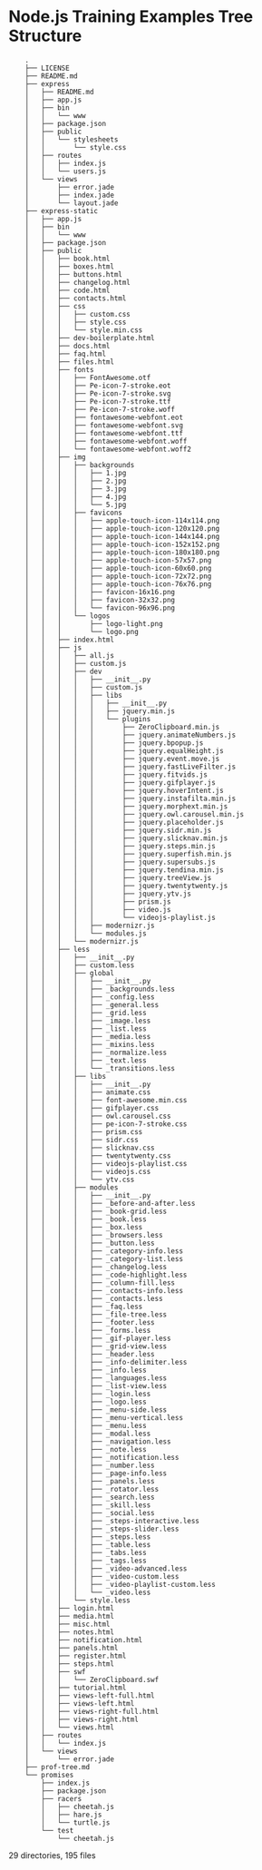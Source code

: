 # Node.js Training Examples Tree Structure

        .
        ├── LICENSE
        ├── README.md
        ├── express
        │   ├── README.md
        │   ├── app.js
        │   ├── bin
        │   │   └── www
        │   ├── package.json
        │   ├── public
        │   │   └── stylesheets
        │   │       └── style.css
        │   ├── routes
        │   │   ├── index.js
        │   │   └── users.js
        │   └── views
        │       ├── error.jade
        │       ├── index.jade
        │       └── layout.jade
        ├── express-static
        │   ├── app.js
        │   ├── bin
        │   │   └── www
        │   ├── package.json
        │   ├── public
        │   │   ├── book.html
        │   │   ├── boxes.html
        │   │   ├── buttons.html
        │   │   ├── changelog.html
        │   │   ├── code.html
        │   │   ├── contacts.html
        │   │   ├── css
        │   │   │   ├── custom.css
        │   │   │   ├── style.css
        │   │   │   └── style.min.css
        │   │   ├── dev-boilerplate.html
        │   │   ├── docs.html
        │   │   ├── faq.html
        │   │   ├── files.html
        │   │   ├── fonts
        │   │   │   ├── FontAwesome.otf
        │   │   │   ├── Pe-icon-7-stroke.eot
        │   │   │   ├── Pe-icon-7-stroke.svg
        │   │   │   ├── Pe-icon-7-stroke.ttf
        │   │   │   ├── Pe-icon-7-stroke.woff
        │   │   │   ├── fontawesome-webfont.eot
        │   │   │   ├── fontawesome-webfont.svg
        │   │   │   ├── fontawesome-webfont.ttf
        │   │   │   ├── fontawesome-webfont.woff
        │   │   │   └── fontawesome-webfont.woff2
        │   │   ├── img
        │   │   │   ├── backgrounds
        │   │   │   │   ├── 1.jpg
        │   │   │   │   ├── 2.jpg
        │   │   │   │   ├── 3.jpg
        │   │   │   │   ├── 4.jpg
        │   │   │   │   └── 5.jpg
        │   │   │   ├── favicons
        │   │   │   │   ├── apple-touch-icon-114x114.png
        │   │   │   │   ├── apple-touch-icon-120x120.png
        │   │   │   │   ├── apple-touch-icon-144x144.png
        │   │   │   │   ├── apple-touch-icon-152x152.png
        │   │   │   │   ├── apple-touch-icon-180x180.png
        │   │   │   │   ├── apple-touch-icon-57x57.png
        │   │   │   │   ├── apple-touch-icon-60x60.png
        │   │   │   │   ├── apple-touch-icon-72x72.png
        │   │   │   │   ├── apple-touch-icon-76x76.png
        │   │   │   │   ├── favicon-16x16.png
        │   │   │   │   ├── favicon-32x32.png
        │   │   │   │   └── favicon-96x96.png
        │   │   │   └── logos
        │   │   │       ├── logo-light.png
        │   │   │       └── logo.png
        │   │   ├── index.html
        │   │   ├── js
        │   │   │   ├── all.js
        │   │   │   ├── custom.js
        │   │   │   ├── dev
        │   │   │   │   ├── __init__.py
        │   │   │   │   ├── custom.js
        │   │   │   │   ├── libs
        │   │   │   │   │   ├── __init__.py
        │   │   │   │   │   ├── jquery.min.js
        │   │   │   │   │   └── plugins
        │   │   │   │   │       ├── ZeroClipboard.min.js
        │   │   │   │   │       ├── jquery.animateNumbers.js
        │   │   │   │   │       ├── jquery.bpopup.js
        │   │   │   │   │       ├── jquery.equalHeight.js
        │   │   │   │   │       ├── jquery.event.move.js
        │   │   │   │   │       ├── jquery.fastLiveFilter.js
        │   │   │   │   │       ├── jquery.fitvids.js
        │   │   │   │   │       ├── jquery.gifplayer.js
        │   │   │   │   │       ├── jquery.hoverIntent.js
        │   │   │   │   │       ├── jquery.instafilta.min.js
        │   │   │   │   │       ├── jquery.morphext.min.js
        │   │   │   │   │       ├── jquery.owl.carousel.min.js
        │   │   │   │   │       ├── jquery.placeholder.js
        │   │   │   │   │       ├── jquery.sidr.min.js
        │   │   │   │   │       ├── jquery.slicknav.min.js
        │   │   │   │   │       ├── jquery.steps.min.js
        │   │   │   │   │       ├── jquery.superfish.min.js
        │   │   │   │   │       ├── jquery.supersubs.js
        │   │   │   │   │       ├── jquery.tendina.min.js
        │   │   │   │   │       ├── jquery.treeView.js
        │   │   │   │   │       ├── jquery.twentytwenty.js
        │   │   │   │   │       ├── jquery.ytv.js
        │   │   │   │   │       ├── prism.js
        │   │   │   │   │       ├── video.js
        │   │   │   │   │       └── videojs-playlist.js
        │   │   │   │   ├── modernizr.js
        │   │   │   │   └── modules.js
        │   │   │   └── modernizr.js
        │   │   ├── less
        │   │   │   ├── __init__.py
        │   │   │   ├── custom.less
        │   │   │   ├── global
        │   │   │   │   ├── __init__.py
        │   │   │   │   ├── _backgrounds.less
        │   │   │   │   ├── _config.less
        │   │   │   │   ├── _general.less
        │   │   │   │   ├── _grid.less
        │   │   │   │   ├── _image.less
        │   │   │   │   ├── _list.less
        │   │   │   │   ├── _media.less
        │   │   │   │   ├── _mixins.less
        │   │   │   │   ├── _normalize.less
        │   │   │   │   ├── _text.less
        │   │   │   │   └── _transitions.less
        │   │   │   ├── libs
        │   │   │   │   ├── __init__.py
        │   │   │   │   ├── animate.css
        │   │   │   │   ├── font-awesome.min.css
        │   │   │   │   ├── gifplayer.css
        │   │   │   │   ├── owl.carousel.css
        │   │   │   │   ├── pe-icon-7-stroke.css
        │   │   │   │   ├── prism.css
        │   │   │   │   ├── sidr.css
        │   │   │   │   ├── slicknav.css
        │   │   │   │   ├── twentytwenty.css
        │   │   │   │   ├── videojs-playlist.css
        │   │   │   │   ├── videojs.css
        │   │   │   │   └── ytv.css
        │   │   │   ├── modules
        │   │   │   │   ├── __init__.py
        │   │   │   │   ├── _before-and-after.less
        │   │   │   │   ├── _book-grid.less
        │   │   │   │   ├── _book.less
        │   │   │   │   ├── _box.less
        │   │   │   │   ├── _browsers.less
        │   │   │   │   ├── _button.less
        │   │   │   │   ├── _category-info.less
        │   │   │   │   ├── _category-list.less
        │   │   │   │   ├── _changelog.less
        │   │   │   │   ├── _code-highlight.less
        │   │   │   │   ├── _column-fill.less
        │   │   │   │   ├── _contacts-info.less
        │   │   │   │   ├── _contacts.less
        │   │   │   │   ├── _faq.less
        │   │   │   │   ├── _file-tree.less
        │   │   │   │   ├── _footer.less
        │   │   │   │   ├── _forms.less
        │   │   │   │   ├── _gif-player.less
        │   │   │   │   ├── _grid-view.less
        │   │   │   │   ├── _header.less
        │   │   │   │   ├── _info-delimiter.less
        │   │   │   │   ├── _info.less
        │   │   │   │   ├── _languages.less
        │   │   │   │   ├── _list-view.less
        │   │   │   │   ├── _login.less
        │   │   │   │   ├── _logo.less
        │   │   │   │   ├── _menu-side.less
        │   │   │   │   ├── _menu-vertical.less
        │   │   │   │   ├── _menu.less
        │   │   │   │   ├── _modal.less
        │   │   │   │   ├── _navigation.less
        │   │   │   │   ├── _note.less
        │   │   │   │   ├── _notification.less
        │   │   │   │   ├── _number.less
        │   │   │   │   ├── _page-info.less
        │   │   │   │   ├── _panels.less
        │   │   │   │   ├── _rotator.less
        │   │   │   │   ├── _search.less
        │   │   │   │   ├── _skill.less
        │   │   │   │   ├── _social.less
        │   │   │   │   ├── _steps-interactive.less
        │   │   │   │   ├── _steps-slider.less
        │   │   │   │   ├── _steps.less
        │   │   │   │   ├── _table.less
        │   │   │   │   ├── _tabs.less
        │   │   │   │   ├── _tags.less
        │   │   │   │   ├── _video-advanced.less
        │   │   │   │   ├── _video-custom.less
        │   │   │   │   ├── _video-playlist-custom.less
        │   │   │   │   └── _video.less
        │   │   │   └── style.less
        │   │   ├── login.html
        │   │   ├── media.html
        │   │   ├── misc.html
        │   │   ├── notes.html
        │   │   ├── notification.html
        │   │   ├── panels.html
        │   │   ├── register.html
        │   │   ├── steps.html
        │   │   ├── swf
        │   │   │   └── ZeroClipboard.swf
        │   │   ├── tutorial.html
        │   │   ├── views-left-full.html
        │   │   ├── views-left.html
        │   │   ├── views-right-full.html
        │   │   ├── views-right.html
        │   │   └── views.html
        │   ├── routes
        │   │   └── index.js
        │   └── views
        │       └── error.jade
        ├── prof-tree.md
        └── promises
            ├── index.js
            ├── package.json
            ├── racers
            │   ├── cheetah.js
            │   ├── hare.js
            │   └── turtle.js
            └── test
                └── cheetah.js

29 directories, 195 files
